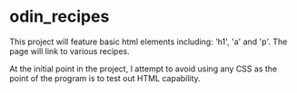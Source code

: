 # odin_recipes

This project will feature basic html elements including: 'h1', 'a' and 'p'.
The page will link to various recipes.

At the initial point in the project, I attempt to avoid using any CSS as the point of the program is to test out HTML capability.